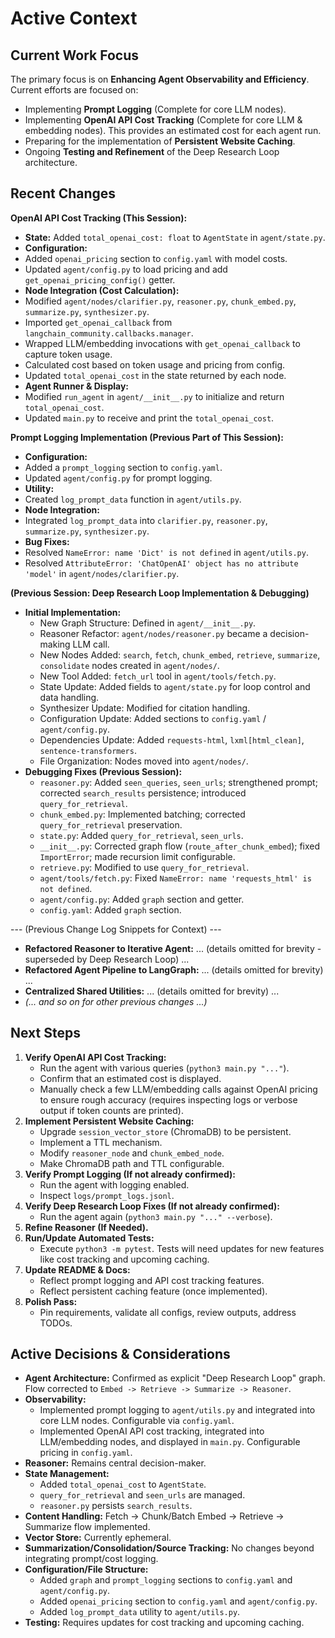# Active Context

## Current Work Focus

The primary focus is on **Enhancing Agent Observability and Efficiency**.
Current efforts are focused on:
- Implementing **Prompt Logging** (Complete for core LLM nodes).
- Implementing **OpenAI API Cost Tracking** (Complete for core LLM & embedding nodes). This provides an estimated cost for each agent run.
- Preparing for the implementation of **Persistent Website Caching**.
- Ongoing **Testing and Refinement** of the Deep Research Loop architecture.

## Recent Changes

**OpenAI API Cost Tracking (This Session):**
- **State:** Added `total_openai_cost: float` to `AgentState` in `agent/state.py`.
- **Configuration:**
- Added `openai_pricing` section to `config.yaml` with model costs.
- Updated `agent/config.py` to load pricing and add `get_openai_pricing_config()` getter.
- **Node Integration (Cost Calculation):**
- Modified `agent/nodes/clarifier.py`, `reasoner.py`, `chunk_embed.py`, `summarize.py`, `synthesizer.py`.
- Imported `get_openai_callback` from `langchain_community.callbacks.manager`.
- Wrapped LLM/embedding invocations with `get_openai_callback` to capture token usage.
- Calculated cost based on token usage and pricing from config.
- Updated `total_openai_cost` in the state returned by each node.
- **Agent Runner & Display:**
- Modified `run_agent` in `agent/__init__.py` to initialize and return `total_openai_cost`.
- Updated `main.py` to receive and print the `total_openai_cost`.

**Prompt Logging Implementation (Previous Part of This Session):**
- **Configuration:**
- Added a `prompt_logging` section to `config.yaml`.
- Updated `agent/config.py` for prompt logging.
- **Utility:**
- Created `log_prompt_data` function in `agent/utils.py`.
- **Node Integration:**
- Integrated `log_prompt_data` into `clarifier.py`, `reasoner.py`, `summarize.py`, `synthesizer.py`.
- **Bug Fixes:**
- Resolved `NameError: name 'Dict' is not defined` in `agent/utils.py`.
- Resolved `AttributeError: 'ChatOpenAI' object has no attribute 'model'` in `agent/nodes/clarifier.py`.

**(Previous Session: Deep Research Loop Implementation & Debugging)**
- **Initial Implementation:**
    - New Graph Structure: Defined in `agent/__init__.py`.
    - Reasoner Refactor: `agent/nodes/reasoner.py` became a decision-making LLM call.
    - New Nodes Added: `search`, `fetch`, `chunk_embed`, `retrieve`, `summarize`, `consolidate` nodes created in `agent/nodes/`.
    - New Tool Added: `fetch_url` tool in `agent/tools/fetch.py`.
    - State Update: Added fields to `agent/state.py` for loop control and data handling.
    - Synthesizer Update: Modified for citation handling.
    - Configuration Update: Added sections to `config.yaml` / `agent/config.py`.
    - Dependencies Update: Added `requests-html`, `lxml[html_clean]`, `sentence-transformers`.
    - File Organization: Nodes moved into `agent/nodes/`.
- **Debugging Fixes (Previous Session):**
    - `reasoner.py`: Added `seen_queries`, `seen_urls`; strengthened prompt; corrected `search_results` persistence; introduced `query_for_retrieval`.
    - `chunk_embed.py`: Implemented batching; corrected `query_for_retrieval` preservation.
    - `state.py`: Added `query_for_retrieval`, `seen_urls`.
    - `__init__.py`: Corrected graph flow (`route_after_chunk_embed`); fixed `ImportError`; made recursion limit configurable.
    - `retrieve.py`: Modified to use `query_for_retrieval`.
    - `agent/tools/fetch.py`: Fixed `NameError: name 'requests_html' is not defined`.
    - `agent/config.py`: Added `graph` section and getter.
    - `config.yaml`: Added `graph` section.

--- (Previous Change Log Snippets for Context) ---

- **Refactored Reasoner to Iterative Agent:** ... (details omitted for brevity - superseded by Deep Research Loop) ...
- **Refactored Agent Pipeline to LangGraph:** ... (details omitted for brevity) ...
- **Centralized Shared Utilities:** ... (details omitted for brevity) ...
- *(... and so on for other previous changes ...)*

## Next Steps

1.  **Verify OpenAI API Cost Tracking:**
    *   Run the agent with various queries (`python3 main.py "..."`).
    *   Confirm that an estimated cost is displayed.
    *   Manually check a few LLM/embedding calls against OpenAI pricing to ensure rough accuracy (requires inspecting logs or verbose output if token counts are printed).
2.  **Implement Persistent Website Caching:**
    *   Upgrade `session_vector_store` (ChromaDB) to be persistent.
    *   Implement a TTL mechanism.
    *   Modify `reasoner_node` and `chunk_embed_node`.
    *   Make ChromaDB path and TTL configurable.
3.  **Verify Prompt Logging (If not already confirmed):**
    *   Run the agent with logging enabled.
    *   Inspect `logs/prompt_logs.jsonl`.
4.  **Verify Deep Research Loop Fixes (If not already confirmed):**
    *   Run the agent again (`python3 main.py "..." --verbose`).
5.  **Refine Reasoner (If Needed).**
6.  **Run/Update Automated Tests:**
    *   Execute `python3 -m pytest`. Tests will need updates for new features like cost tracking and upcoming caching.
7.  **Update README & Docs:**
    *   Reflect prompt logging and API cost tracking features.
    *   Reflect persistent caching feature (once implemented).
8.  **Polish Pass:**
    *   Pin requirements, validate all configs, review outputs, address TODOs.

## Active Decisions & Considerations

- **Agent Architecture:** Confirmed as explicit "Deep Research Loop" graph. Flow corrected to `Embed -> Retrieve -> Summarize -> Reasoner`.
- **Observability:**
    - Implemented prompt logging to `agent/utils.py` and integrated into core LLM nodes. Configurable via `config.yaml`.
    - Implemented OpenAI API cost tracking, integrated into LLM/embedding nodes, and displayed in `main.py`. Configurable pricing in `config.yaml`.
- **Reasoner:** Remains central decision-maker.
- **State Management:**
    - Added `total_openai_cost` to `AgentState`.
    - `query_for_retrieval` and `seen_urls` are managed.
    - `reasoner.py` persists `search_results`.
- **Content Handling:** Fetch -> Chunk/Batch Embed -> Retrieve -> Summarize flow implemented.
- **Vector Store:** Currently ephemeral.
- **Summarization/Consolidation/Source Tracking:** No changes beyond integrating prompt/cost logging.
- **Configuration/File Structure:**
    - Added `graph` and `prompt_logging` sections to `config.yaml` and `agent/config.py`.
    - Added `openai_pricing` section to `config.yaml` and `agent/config.py`.
    - Added `log_prompt_data` utility to `agent/utils.py`.
- **Testing:** Requires updates for cost tracking and upcoming caching.